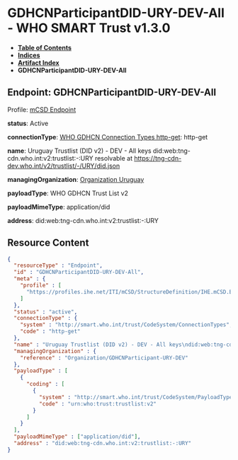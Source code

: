 # GDHCNParticipantDID-URY-DEV-All - WHO SMART Trust v1.3.0

* [**Table of Contents**](toc.md)
* [**Indices**](indices.md)
* [**Artifact Index**](artifacts.md)
* **GDHCNParticipantDID-URY-DEV-All**

## Endpoint: GDHCNParticipantDID-URY-DEV-All

Profile: [mCSD Endpoint](https://profiles.ihe.net/ITI/mCSD/4.0.0/StructureDefinition-IHE.mCSD.Endpoint.html)

**status**: Active

**connectionType**: [WHO GDHCN Connection Types http-get](CodeSystem-ConnectionTypes.md#ConnectionTypes-http-get): http-get

**name**: Uruguay Trustlist (DID v2) - DEV - All keys did:web:tng-cdn.who.int:v2:trustlist:-:URY resolvable at https://tng-cdn-dev.who.int/v2/trustlist/-/URY/did.json

**managingOrganization**: [Organization Uruguay](Organization-GDHCNParticipant-URY-DEV.md)

**payloadType**: WHO GDHCN Trust List v2

**payloadMimeType**: application/did

**address**: did:web:tng-cdn.who.int:v2:trustlist:-:URY



## Resource Content

```json
{
  "resourceType" : "Endpoint",
  "id" : "GDHCNParticipantDID-URY-DEV-All",
  "meta" : {
    "profile" : [
      "https://profiles.ihe.net/ITI/mCSD/StructureDefinition/IHE.mCSD.Endpoint"
    ]
  },
  "status" : "active",
  "connectionType" : {
    "system" : "http://smart.who.int/trust/CodeSystem/ConnectionTypes",
    "code" : "http-get"
  },
  "name" : "Uruguay Trustlist (DID v2) - DEV - All keys\ndid:web:tng-cdn.who.int:v2:trustlist:-:URY\nresolvable at https://tng-cdn-dev.who.int/v2/trustlist/-/URY/did.json",
  "managingOrganization" : {
    "reference" : "Organization/GDHCNParticipant-URY-DEV"
  },
  "payloadType" : [
    {
      "coding" : [
        {
          "system" : "http://smart.who.int/trust/CodeSystem/PayloadTypes",
          "code" : "urn:who:trust:trustlist:v2"
        }
      ]
    }
  ],
  "payloadMimeType" : ["application/did"],
  "address" : "did:web:tng-cdn.who.int:v2:trustlist:-:URY"
}

```
